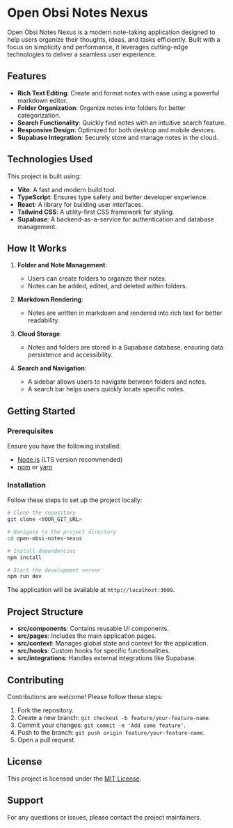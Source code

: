 # Open Obsi Notes Nexus

Open Obsi Notes Nexus is a modern note-taking application designed to help users organize their thoughts, ideas, and tasks efficiently. Built with a focus on simplicity and performance, it leverages cutting-edge technologies to deliver a seamless user experience.

## Features

- **Rich Text Editing**: Create and format notes with ease using a powerful markdown editor.
- **Folder Organization**: Organize notes into folders for better categorization.
- **Search Functionality**: Quickly find notes with an intuitive search feature.
- **Responsive Design**: Optimized for both desktop and mobile devices.
- **Supabase Integration**: Securely store and manage notes in the cloud.

## Technologies Used

This project is built using:

- **Vite**: A fast and modern build tool.
- **TypeScript**: Ensures type safety and better developer experience.
- **React**: A library for building user interfaces.
- **Tailwind CSS**: A utility-first CSS framework for styling.
- **Supabase**: A backend-as-a-service for authentication and database management.

## How It Works

1. **Folder and Note Management**:

   - Users can create folders to organize their notes.
   - Notes can be added, edited, and deleted within folders.

2. **Markdown Rendering**:

   - Notes are written in markdown and rendered into rich text for better readability.

3. **Cloud Storage**:

   - Notes and folders are stored in a Supabase database, ensuring data persistence and accessibility.

4. **Search and Navigation**:
   - A sidebar allows users to navigate between folders and notes.
   - A search bar helps users quickly locate specific notes.

## Getting Started

### Prerequisites

Ensure you have the following installed:

- [Node.js](https://nodejs.org/) (LTS version recommended)
- [npm](https://www.npmjs.com/) or [yarn](https://yarnpkg.com/)

### Installation

Follow these steps to set up the project locally:

```bash
# Clone the repository
git clone <YOUR_GIT_URL>

# Navigate to the project directory
cd open-obsi-notes-nexus

# Install dependencies
npm install

# Start the development server
npm run dev
```

The application will be available at `http://localhost:3000`.

## Project Structure

- **src/components**: Contains reusable UI components.
- **src/pages**: Includes the main application pages.
- **src/context**: Manages global state and context for the application.
- **src/hooks**: Custom hooks for specific functionalities.
- **src/integrations**: Handles external integrations like Supabase.

## Contributing

Contributions are welcome! Please follow these steps:

1. Fork the repository.
2. Create a new branch: `git checkout -b feature/your-feature-name`.
3. Commit your changes: `git commit -m 'Add some feature'`.
4. Push to the branch: `git push origin feature/your-feature-name`.
5. Open a pull request.

## License

This project is licensed under the [MIT License](LICENSE).

## Support

For any questions or issues, please contact the project maintainers.

